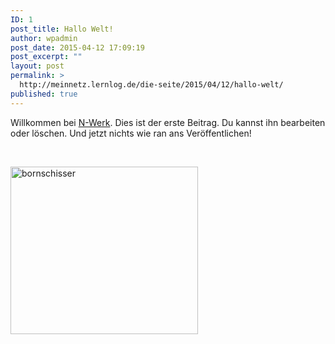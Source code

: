 ```yaml
---
ID: 1
post_title: Hallo Welt!
author: wpadmin
post_date: 2015-04-12 17:09:19
post_excerpt: ""
layout: post
permalink: >
  http://meinnetz.lernlog.de/die-seite/2015/04/12/hallo-welt/
published: true
---
```

Willkommen bei <a href="http://meinnetz.lernlog.de/">N-Werk</a>. Dies ist der erste Beitrag. Du kannst ihn bearbeiten oder löschen. Und jetzt nichts wie ran ans Veröffentlichen!

&nbsp;

<a href="http://meinnetz.lernlog.de/die-seite/wp-content/uploads/sites/3/2015/04/bornschisser.jpg"><img class="alignnone size-medium wp-image-9" src="http://meinnetz.lernlog.de/die-seite/wp-content/uploads/sites/3/2015/04/bornschisser-300x268.jpg" alt="bornschisser" width="300" height="268" /></a>